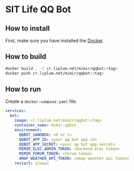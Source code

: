 # SIT Life QQ Bot

## How to install
First, make sure you have installed the [Docker](https://www.docker.com/).

## How to build
```bash
docker build . -t cr.liplum.net/mimir/qqbot:<tag>
docker push cr.liplum.net/mimir/qqbot:<tag>
```

## How to run
Create a `docker-compose.yaml` file.
```yaml
services:
  bot:
    image: cr.liplum.net/mimir/qqbot:<tag>
    container_name: mimir.qqbot
    environment:
      QQBOT_SANDBOX: <0 or 1>
      QQBOT_APP_ID: <your qq bot app id>
      QQBOT_APP_SECRET: <your qq bot app secret>
      MIMIR_ELEC_ADMIN_TOKEN: <backend elec token>
      MIMIR_FORUM_TOKEN: <forum token>
      AMAP_WEATHER_API_TOKEN: <amap weather api token>
    restart: always
```